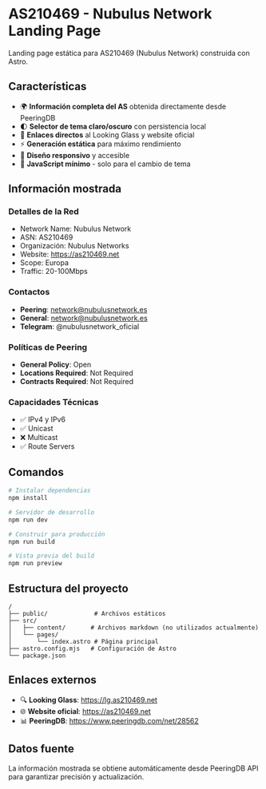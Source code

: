 # AS210469 - Nubulus Network Landing Page

Landing page estática para AS210469 (Nubulus Network) construida con Astro.

## Características

- 🌍 **Información completa del AS** obtenida directamente desde PeeringDB
- 🌓 **Selector de tema claro/oscuro** con persistencia local
- 🔗 **Enlaces directos** al Looking Glass y website oficial
- ⚡ **Generación estática** para máximo rendimiento
- 📱 **Diseño responsivo** y accesible
- 🎯 **JavaScript mínimo** - solo para el cambio de tema

## Información mostrada

### Detalles de la Red
- Network Name: Nubulus Network
- ASN: AS210469
- Organización: Nubulus Networks
- Website: https://as210469.net
- Scope: Europa
- Traffic: 20-100Mbps

### Contactos
- **Peering**: network@nubulusnetwork.es
- **General**: network@nubulusnetwork.es  
- **Telegram**: @nubulusnetwork_oficial

### Políticas de Peering
- **General Policy**: Open
- **Locations Required**: Not Required
- **Contracts Required**: Not Required

### Capacidades Técnicas
- ✅ IPv4 y IPv6
- ✅ Unicast
- ❌ Multicast
- ✅ Route Servers

## Comandos

```bash
# Instalar dependencias
npm install

# Servidor de desarrollo
npm run dev

# Construir para producción
npm run build

# Vista previa del build
npm run preview
```

## Estructura del proyecto

```
/
├── public/             # Archivos estáticos
├── src/
│   ├── content/       # Archivos markdown (no utilizados actualmente)
│   └── pages/
│       └── index.astro # Página principal
├── astro.config.mjs   # Configuración de Astro
└── package.json
```

## Enlaces externos

- 🔍 **Looking Glass**: https://lg.as210469.net
- 🌐 **Website oficial**: https://as210469.net  
- 📊 **PeeringDB**: https://www.peeringdb.com/net/28562

## Datos fuente

La información mostrada se obtiene automáticamente desde PeeringDB API para garantizar precisión y actualización.
